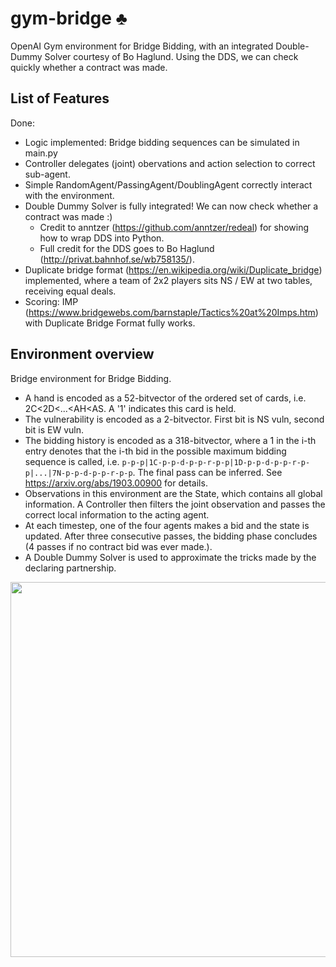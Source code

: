 # gym-bridge ♣️
OpenAI Gym environment for Bridge Bidding, with an integrated Double-Dummy Solver courtesy of Bo Haglund.
Using the DDS, we can check quickly whether a contract was made.

## List of Features
Done:
- Logic implemented: Bridge bidding sequences can be simulated in main.py
- Controller delegates (joint) obervations and action selection to correct sub-agent.
- Simple RandomAgent/PassingAgent/DoublingAgent correctly interact with the environment.
- Double Dummy Solver is fully integrated! We can now check whether a contract was made :)
  - Credit to anntzer (https://github.com/anntzer/redeal) for showing how to wrap DDS into Python.
  - Full credit for the DDS goes to Bo Haglund (http://privat.bahnhof.se/wb758135/).
- Duplicate bridge format (https://en.wikipedia.org/wiki/Duplicate_bridge) implemented, where a team of 2x2 players sits NS / EW at two tables, receiving equal deals.
- Scoring: IMP (https://www.bridgewebs.com/barnstaple/Tactics%20at%20Imps.htm) with Duplicate Bridge Format fully works.

## Environment overview
Bridge environment for Bridge Bidding. 
- A hand is encoded as a 52-bitvector of the ordered set of cards, i.e. 2C<2D<...<AH<AS. A '1' indicates this card is held.
- The vulnerability is encoded as a 2-bitvector. First bit is NS vuln, second bit is EW vuln.
- The bidding history is encoded as a 318-bitvector, where a 1 in the i-th entry denotes that the i-th bid in the possible maximum bidding sequence is called, i.e. ```p-p-p|1C-p-p-d-p-p-r-p-p|1D-p-p-d-p-p-r-p-p|...|7N-p-p-d-p-p-r-p-p```. The final pass can be inferred. See https://arxiv.org/abs/1903.00900 for details.
- Observations in this environment are the State, which contains all global information. A Controller then filters the joint observation and passes the correct local information to the acting agent.
- At each timestep, one of the four agents makes a bid and the state is updated. After three consecutive passes, the bidding phase concludes (4 passes if no contract bid was ever made.).
- A Double Dummy Solver is used to approximate the tricks made by the declaring partnership.

<img src="https://i.imgur.com/DBwuRnX.png" height="600">
